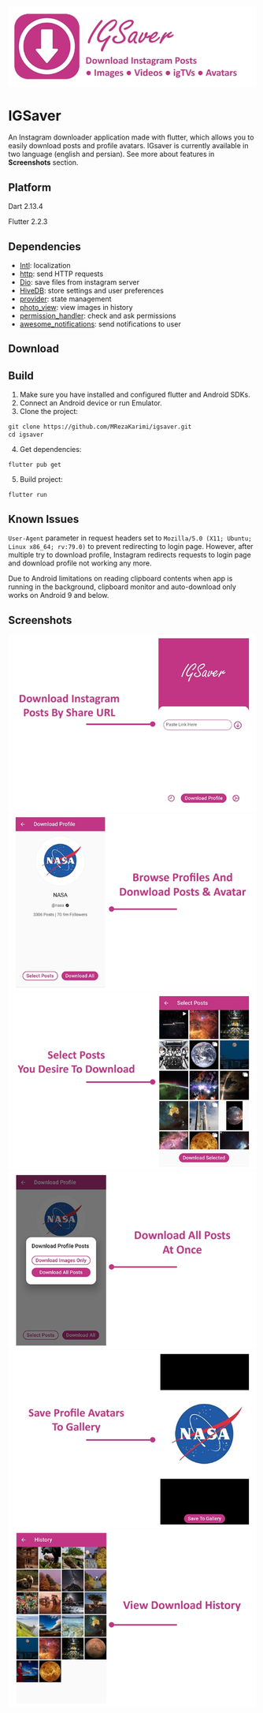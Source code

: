 ![banner](/screenshots/banner.jpg)
# IGSaver

An Instagram downloader application made with flutter, which allows you to easily download posts and profile avatars. IGsaver is currently available in two language (english and persian). See more about features in **Screenshots** section.

## Platform
Dart 2.13.4

Flutter 2.2.3

## Dependencies
- [Intl](https://pub.dev/packages/intl): localization
- [http](https://pub.dev/packages/http): send HTTP requests
- [Dio](https://pub.dev/packages/dio): save files from instagram server
- [HiveDB](https://pub.dev/packages/hive): store settings and user preferences
- [provider](https://pub.dev/packages/provider): state management
- [photo_view](https://pub.dev/packages/photo_view): view images in history
- [permission_handler](https://pub.dev/packages/permission_handler): check and ask permissions
- [awesome_notifications](https://pub.dev/packages/awesome_notifications): send notifications to user

## Download

## Build
1. Make sure you have installed and configured flutter and Android SDKs.
2. Connect an Android device or run Emulator.
3. Clone the project:

```shell
git clone https://github.com/MRezaKarimi/igsaver.git
cd igsaver
```

4. Get dependencies:
```shell
flutter pub get
```
5. Build project:
```shell
flutter run
```


## Known Issues
`User-Agent` parameter in request headers set to `Mozilla/5.0 (X11; Ubuntu; Linux x86_64; rv:79.0)` to prevent redirecting to login page.
However, after multiple try to download profile, Instagram redirects requests to login page and download profile not working any more.

Due to Android limitations on reading clipboard contents when app is running in the background, clipboard monitor and auto-download only works on Android 9 and below.

## Screenshots
![screenshot 1](/screenshots/p1.jpg)
![screenshot 2](/screenshots/p2.jpg)
![screenshot 3](/screenshots/p3.jpg)
![screenshot 4](/screenshots/p4.jpg)
![screenshot 5](/screenshots/p5.jpg)
![screenshot 6](/screenshots/p6.jpg)
